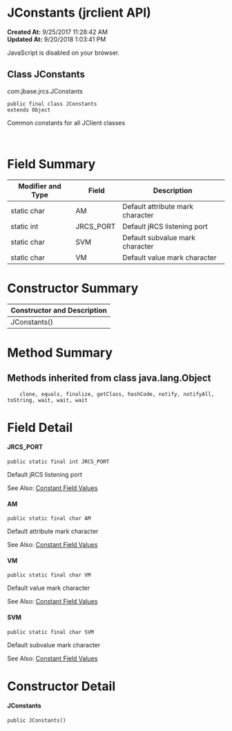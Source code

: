 # JConstants (jrclient API)

**Created At:** 9/25/2017 11:28:42 AM  
**Updated At:** 9/20/2018 1:03:41 PM  

<script type="text/javascript"><!--
    try {
        if (location.href.indexOf('is-external=true') == -1) {
            parent.document.title="JConstants (jrclient   API)";
        }
    }
    catch(err) {
    }
//--></script><noscript><div>JavaScript is disabled on your browser.</div></noscript><!-- ========= START OF TOP NAVBAR ======= -->
<!--   -->

## Class JConstants
com.jbase.jrcs.JConstants

```
public final class JConstants
extends Object
```

Common constants for all JClient classes
<dl><dt><br></dt></dl>
<!--   -->

# Field Summary


| Modifier and Type<br> |  Field<br> |  Description<br> |
| --- | --- | --- |
| static char<br> | AM<br> | Default attribute mark character<br> |
| static int<br> | JRCS\_PORT<br> | Default jRCS listening port<br> |
| static char<br> | SVM<br> | Default subvalue mark character<br> |
| static char<br> | VM<br> | Default value mark character<br> |




<!--   -->

# Constructor Summary


| Constructor and Description<br> |
| --- |
| JConstants()<br> |

<!-- ========== METHOD SUMMARY =========== -->
<!--   -->

### 


# Method Summary

<!--   -->

## Methods inherited from class java.lang.Object
`    clone, equals, finalize, getClass, hashCode, notify, notifyAll, toString, wait, wait, wait`

<!--   -->

# Field Detail
<!--   -->
#### JRCS\_PORT

```
public static final int JRCS_PORT 
```

Default jRCS listening port

See Also: [Constant Field Values](299736-constant-values)




<!--   -->
#### AM

```
public static final char AM
```

Default attribute mark character

See Also: [Constant Field Values](299736-constant-values)

#### 


#### 


#### VM

```
public static final char VM 
```

Default value mark character

See Also: [Constant Field Values](299736-constant-values#com.jbase.jrcs.JConstants.VM)
<!--   -->
#### 


#### 


#### SVM

```
public static final char SVM 
```

Default subvalue mark character

See Also: [Constant Field Values](299736-constant-values#com.jbase.jrcs.JConstants.SVM)





<!--   -->

# Constructor Detail
<!--   -->
#### JConstants

```
public JConstants()
```
<!-- ========= END OF CLASS DATA ========= --><!-- ======= START OF BOTTOM NAVBAR ====== -->


